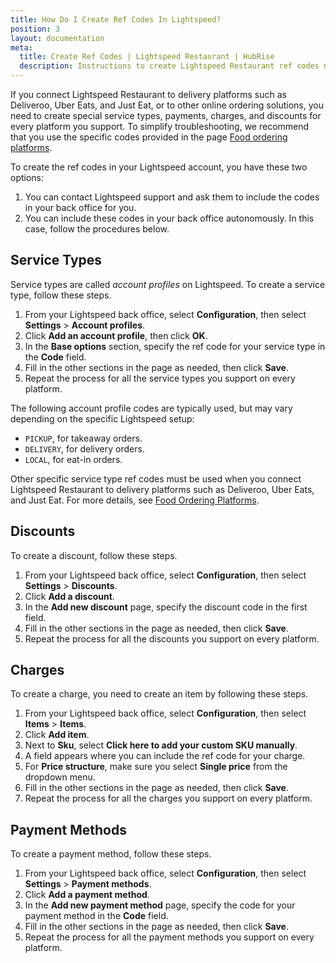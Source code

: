 ```yaml
---
title: How Do I Create Ref Codes In Lightspeed?
position: 3
layout: documentation
meta:
  title: Create Ref Codes | Lightspeed Restaurant | HubRise
  description: Instructions to create Lightspeed Restaurant ref codes needed for your EPOS to work with other connected apps, like online ordering platforms.
---
```


If you connect Lightspeed Restaurant to delivery platforms such as Deliveroo, Uber Eats, and Just Eat, or to other online ordering solutions, you need to create special service types, payments, charges, and discounts for every platform you support.
To simplify troubleshooting, we recommend that you use the specific codes provided in the page [Food ordering platforms](/apps/lightspeed-restaurant/food-ordering-platforms).

To create the ref codes in your Lightspeed account, you have these two options:

1. You can contact Lightspeed support and ask them to include the codes in your back office for you.
1. You can include these codes in your back office autonomously. In this case, follow the procedures below.

## Service Types

Service types are called _account profiles_ on Lightspeed. To create a service type, follow these steps.

1. From your Lightspeed back office, select **Configuration**, then select **Settings** > **Account profiles**.
1. Click **Add an account profile**, then click **OK**.
1. In the **Base options** section, specify the ref code for your service type in the **Code** field.
1. Fill in the other sections in the page as needed, then click **Save**.
1. Repeat the process for all the service types you support on every platform.

The following account profile codes are typically used, but may vary depending on the specific Lightspeed setup:

- `PICKUP`, for takeaway orders.
- `DELIVERY`, for delivery orders.
- `LOCAL`, for eat-in orders.

Other specific service type ref codes must be used when you connect Lightspeed Restaurant to delivery platforms such as Deliveroo, Uber Eats, and Just Eat. For more details, see [Food Ordering Platforms](/apps/lightspeed-restaurant/food-ordering-platforms).

## Discounts

To create a discount, follow these steps.

1. From your Lightspeed back office, select **Configuration**, then select **Settings** > **Discounts**.
1. Click **Add a discount**.
1. In the **Add new discount** page, specify the discount code in the first field.
1. Fill in the other sections in the page as needed, then click **Save**.
1. Repeat the process for all the discounts you support on every platform.

## Charges

To create a charge, you need to create an item by following these steps.

1. From your Lightspeed back office, select **Configuration**, then select **Items** > **Items**.
1. Click **Add item**.
1. Next to **Sku**, select **Click here to add your custom SKU manually**.
1. A field appears where you can include the ref code for your charge.
1. For **Price structure**, make sure you select **Single price** from the dropdown menu.
1. Fill in the other sections in the page as needed, then click **Save**.
1. Repeat the process for all the charges you support on every platform.

## Payment Methods

To create a payment method, follow these steps.

1. From your Lightspeed back office, select **Configuration**, then select **Settings** > **Payment methods**.
1. Click **Add a payment method**.
1. In the **Add new payment method** page, specify the code for your payment method in the **Code** field.
1. Fill in the other sections in the page as needed, then click **Save**.
1. Repeat the process for all the payment methods you support on every platform.
